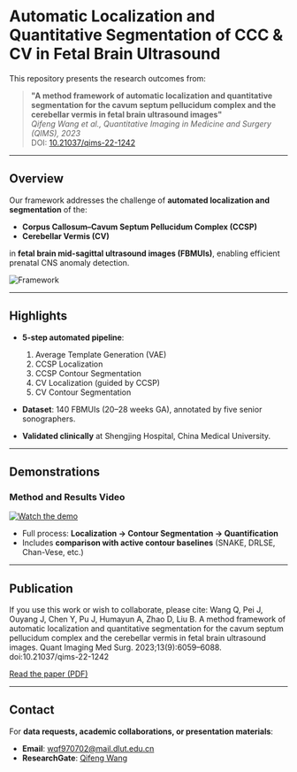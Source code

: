 # Automatic Localization and Quantitative Segmentation of CCC & CV in Fetal Brain Ultrasound

This repository presents the research outcomes from:

> **"A method framework of automatic localization and quantitative segmentation for the cavum septum pellucidum complex and the cerebellar vermis in fetal brain ultrasound images"**  
> *Qifeng Wang et al., Quantitative Imaging in Medicine and Surgery (QIMS), 2023*  
> DOI: [10.21037/qims-22-1242](https://dx.doi.org/10.21037/qims-22-1242)

---

## Overview

Our framework addresses the challenge of **automated localization and segmentation** of the:
- **Corpus Callosum–Cavum Septum Pellucidum Complex (CCSP)**  
- **Cerebellar Vermis (CV)**  

in **fetal brain mid-sagittal ultrasound images (FBMUIs)**, enabling efficient prenatal CNS anomaly detection.

![Framework](media/method_overview.png)

---

## Highlights
- **5-step automated pipeline**:  
  1. Average Template Generation (VAE)  
  2. CCSP Localization  
  3. CCSP Contour Segmentation  
  4. CV Localization (guided by CCSP)  
  5. CV Contour Segmentation  

- **Dataset**: 140 FBMUIs (20–28 weeks GA), annotated by five senior sonographers.  
- **Validated clinically** at Shengjing Hospital, China Medical University.

---

## Demonstrations

### Method and Results Video
[![Watch the demo](media/results_demo.gif)](media/demo_video.mp4)

- Full process: **Localization → Contour Segmentation → Quantification**  
- Includes **comparison with active contour baselines** (SNAKE, DRLSE, Chan-Vese, etc.)

---

## Publication
If you use this work or wish to collaborate, please cite:
Wang Q, Pei J, Ouyang J, Chen Y, Pu J, Humayun A, Zhao D, Liu B.
A method framework of automatic localization and quantitative segmentation for the cavum septum pellucidum complex and the cerebellar vermis in fetal brain ultrasound images.
Quant Imaging Med Surg. 2023;13(9):6059–6088.
doi:10.21037/qims-22-1242

[Read the paper (PDF)](docs/Wang2023_QIMS.pdf)

---

## Contact
For **data requests, academic collaborations, or presentation materials**:  
- **Email**: [wqf970702@mail.dlut.edu.cn](mailto:wqf970702@mail.dlut.edu.cn)  
- **ResearchGate**: [Qifeng Wang](https://www.researchgate.net/profile/Qifeng-Wang-9?ev=hdr_xprf)
